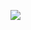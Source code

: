 <a href="https://velog.io/@nyeroni" target="_blank"><img src="https://img.shields.io/badge/Tech-Blog-skyblue?style=for-the-badge&logo=20C997&logoColor=white"/></a>
